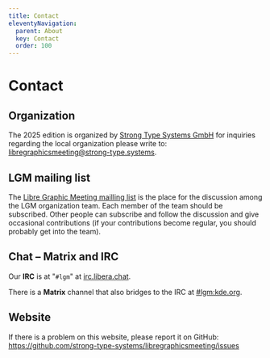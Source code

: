 ```yaml
---
title: Contact
eleventyNavigation:
  parent: About
  key: Contact
  order: 100
---
```

# Contact


## Organization

The 2025 edition is organized by [Strong Type Systems GmbH](https://strong-type.systems)
for inquiries regarding the local organization please write to:
[libregraphicsmeeting@strong-type.systems](mailto:libregraphicsmeeting@strong-type.systems).


## LGM mailing list

The [Libre Graphic Meeting mailling list](http://lists.freedesktop.org/mailman/listinfo/libre-graphics-meeting)
is  the place for the discussion among the LGM organization team. Each
member of the team should be subscribed. Other people can subscribe and
follow the discussion and give occasional contributions (if your contributions
become regular, you should probably get into the team).

## Chat – Matrix and IRC

Our **IRC** is at "`#lgm`" at [irc.libera.chat](https://libera.chat/guides/connect).

There is a **Matrix** channel that also bridges to the IRC at [#lgm:kde.org](https://matrix.to/#/%23lgm:kde.org).

## Website

If there is a problem on this website, please report it on GitHub: https://github.com/strong-type-systems/libregraphicsmeeting/issues
